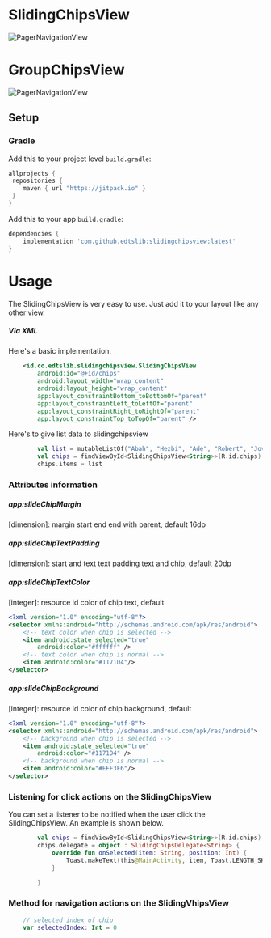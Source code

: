 # SlidingChipsView

![PagerNavigationView](https://i.ibb.co/LzrRFnF/slidingchipsview.png)

# GroupChipsView
![PagerNavigationView](https://i.ibb.co/v1PRWbJ/Screen-Shot-2021-09-17-at-17-17-47.png)

## Setup
### Gradle

Add this to your project level `build.gradle`:
```groovy
allprojects {
 repositories {
    maven { url "https://jitpack.io" }
 }
}
```
Add this to your app `build.gradle`:
```groovy
dependencies {
    implementation 'com.github.edtslib:slidingchipsview:latest'
}
```
# Usage

The SlidingChipsView is very easy to use. Just add it to your layout like any other view.
##### Via XML

Here's a basic implementation.

```xml
    <id.co.edtslib.slidingchipsview.SlidingChipsView
        android:id="@+id/chips"
        android:layout_width="wrap_content"
        android:layout_height="wrap_content"
        app:layout_constraintBottom_toBottomOf="parent"
        app:layout_constraintLeft_toLeftOf="parent"
        app:layout_constraintRight_toRightOf="parent"
        app:layout_constraintTop_toTopOf="parent" />
```
Here's to give list data to slidingchipsview

```kotlin
        val list = mutableListOf("Abah", "Hezbi", "Ade", "Robert", "Jovan", "Ucup")
        val chips = findViewById<SlidingChipsView<String>>(R.id.chips)
        chips.items = list
```

### Attributes information

##### _app:slideChipMargin_
[dimension]: margin start end end with parent, default 16dp

##### _app:slideChipTextPadding_
[dimension]: start and text text padding text and chip, default 20dp

##### _app:slideChipTextColor_
[integer]: resource id color of chip text, default

```xml
<?xml version="1.0" encoding="utf-8"?>
<selector xmlns:android="http://schemas.android.com/apk/res/android">
    <!-- text color when chip is selected -->
    <item android:state_selected="true"
        android:color="#ffffff" />
    <!-- text color when chip is normal -->
    <item android:color="#1171D4"/>
</selector>
```

##### _app:slideChipBackground_
[integer]: resource id color of chip background, default

```xml
<?xml version="1.0" encoding="utf-8"?>
<selector xmlns:android="http://schemas.android.com/apk/res/android">
    <!-- background when chip is selected -->
    <item android:state_selected="true"
        android:color="#1171D4" />
    <!-- background when chip is normal -->
    <item android:color="#EFF3F6"/>
</selector>
```

### Listening for click actions on the SlidingChipsView

You can set a listener to be notified when the user click the SlidingChipsView. An example is shown below.

```kotlin
        val chips = findViewById<SlidingChipsView<String>>(R.id.chips)
        chips.delegate = object : SlidingChipsDelegate<String> {
            override fun onSelected(item: String, position: Int) {
                Toast.makeText(this@MainActivity, item, Toast.LENGTH_SHORT).show()
            }

        }
```

### Method for navigation actions on the SlidingVhipsView


```kotlin
    // selected index of chip
    var selectedIndex: Int = 0
```




